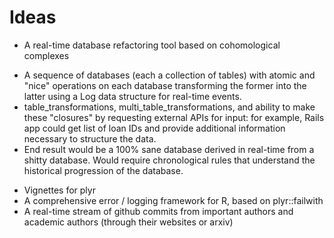 Ideas
=====

* A real-time database refactoring tool based on cohomological complexes
 - A sequence of databases (each a collection of tables) with atomic and 
   "nice" operations on each database transforming the former into the latter
   using a Log data structure for real-time events.
 - table_transformations, multi_table_transformations, and ability to
   make these "closures" by requesting external APIs for input: for example,
   Rails app could get list of loan IDs and provide additional information necessary
   to structure the data.
 - End result would be a 100% sane database derived in real-time from a
   shitty database. Would require chronological rules that understand the historical
   progression of the database.
* Vignettes for plyr 
* A comprehensive error / logging framework for R, based on plyr::failwith
* A real-time stream of github commits from important authors and
  academic authors (through their websites or arxiv)

